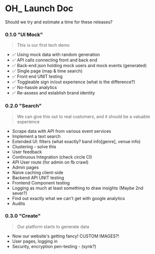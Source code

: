 # OH_ Launch Doc
Should we try and estimate a time for these releases?

### 0.1.0 "UI Mock"
> This is our first tech demo
- ✅ Using mock data with random generation
- ✅ API calls connecting front and back end
- ✅ Back-end json holding mock users and mock events (generated)
- ✅ Single page (map & time search)
- ✅ Front end UNIT testing
- ✅ Toggleable sign in/out experience (what is the difference?)
- ✅ No-hassle analytics
- ✅ Re-assess and establish brand identity

### 0.2.0 "Search"
> We can give this out to real customers, and it should be a valuable experience
- Scrape data with API from various event services
- Implement a text search
- Extended UI: filters (what exactly? band info[genre], venue info)
- Clustering - solve this
- User feedback
- Continuous Integration (check circle CI)
- API User route (for admin on fb crawl)
- Admin pages
- Naive caching client-side
- Backend API UNIT testing
- Frontend Component testing
- Logging as much at least something to draw insights (Maybe 2nd sever?)
- Find out exactly what we can't get with google analytics
- Audits

### 0.3.0 "Create"
> Our platform starts to generate data
- Now our website's getting fancy!   CUSTOM IMAGES?!
- User pages, logging in
- Security, encryption pen-testing - (synk?)
